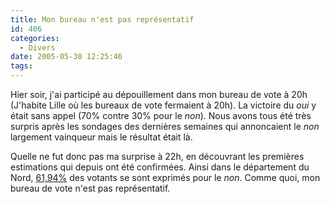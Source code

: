 ```yaml
---
title: Mon bureau n'est pas représentatif
id: 406
categories:
  - Divers
date: 2005-05-30 12:25:46
tags:
---
```


Hier soir, j'ai participé au dépouillement dans mon bureau de vote à 20h (J'habite Lille où les bureaux de vote fermaient à 20h). La victoire du _oui_ y était sans appel (70% contre 30% pour le _non_). Nous avons tous été très surpris après les sondages des dernières semaines qui annoncaient le _non_ largement vainqueur mais le résultat était là.

Quelle ne fut donc pas ma surprise à 22h, en découvrant les premières estimations qui depuis ont été confirmées. Ainsi dans le département du Nord, [61,94%](http://www.interieur.gouv.fr/avotreservice/elections/rf2005/031/059/3159.html) des votants se sont exprimés pour le _non_. Comme quoi, mon bureau de vote n'est pas représentatif.